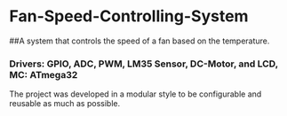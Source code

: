 # Fan-Speed-Controlling-System

##A system that controls the speed of a fan based on the temperature.

### Drivers: GPIO, ADC, PWM, LM35 Sensor, DC-Motor, and LCD, MC: ATmega32

The project was developed in a modular style to be configurable and reusable as much as possible.

